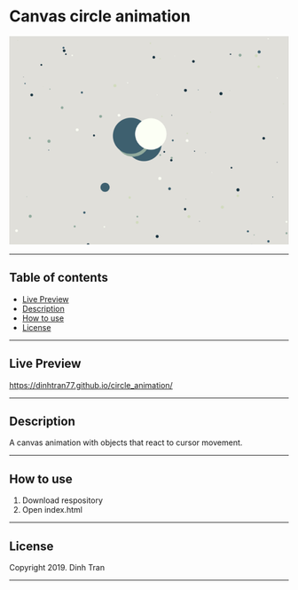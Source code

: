 # Canvas circle animation

![circle-animation](./circle-animation.png)

---


## Table of contents 
- [Live Preview](#live-preview)
- [Description](#description)
- [How to use](#how-to-use)
- [License](#license)

---

## Live Preview
https://dinhtran77.github.io/circle_animation/

---
## Description
A canvas animation with objects that react to cursor movement.

---

## How to use
1. Download respository
2. Open index.html

---

## License

Copyright 2019. Dinh Tran

---

